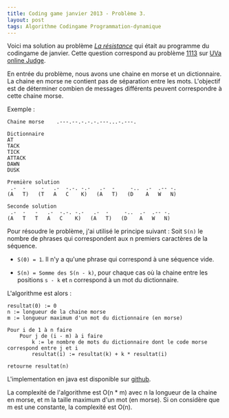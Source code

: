```yaml
---
title: Coding game janvier 2013 - Problème 3.
layout: post
tags: Algorithme Codingame Programmation-dynamique
---
```

Voici ma solution au problème *[La résistance](http://www.codingame.com/challenge_janvier_2013_question3)* qui était au programme du codingame de janvier.
Cette question correspond au problème [1113](http://uva.onlinejudge.org/external/11/1113.html) sur [UVa online Judge](http://uva.onlinejudge.org/index.php?option=com_onlinejudge&Itemid=8&page=show_problem&problem=3554).

En entrée du problème, nous avons une chaine en morse et un dictionnaire.
La chaine en morse ne contient pas de séparation entre les mots. L'objectif
est de déterminer combien de messages différents peuvent correspondre à cette chaine morse.

Exemple :

    Chaine morse    .---.--.-.-.-.---...-.---.

    Dictionnaire
    AT
    TACK
    TICK
    ATTACK
    DAWN
    DUSK

    Première solution
     .-  -     -   .-  -.-. -.-   .-  -     -..  .-  .-- -.
    (A   T)   (T   A   C    K)   (A   T)   (D    A   W   N)

    Seconde solution
     .-  -   -   .-  -.-. -.-   .-  -     -..  .-  .-- -.
    (A   T   T   A   C    K)   (A   T)   (D    A   W   N)


Pour résoudre le problème, j'ai utilisé le principe suivant :
Soit `S(n)` le nombre de phrases qui correspondent aux n premiers caractères de la séquence.

- `S(0) = 1`. Il n'y a qu'une phrase qui correspond à une séquence vide.

- `S(n) = Somme des S(n - k)`, pour chaque cas où la chaine entre les positions `s - k` et `n` correspond à un mot du dictionnaire.


L'algorithme est alors :

    resultat(0) := 0
    n := longueur de la chaine morse
    m := longueur maximum d'un mot du dictionnaire (en morse)

    Pour i de 1 à n faire
        Pour j de (i - m) à i faire
            k := le nombre de mots du dictionnaire dont le code morse correspond entre j et i
            resultat(i) := resultat(k) + k * resultat(i)

    retourne resultat(n)

L'implementation en java est disponible sur [github](https://github.com/OlivierBourgain/AlgoInJava/tree/master/src/com/obourgain/algo/morse).

La complexité de l'algorithme est O(n * m) avec n la longueur de la chaine en morse, et m la taille maximum d'un mot (en morse). Si on considère que m est une constante, la complexité est O(n).


